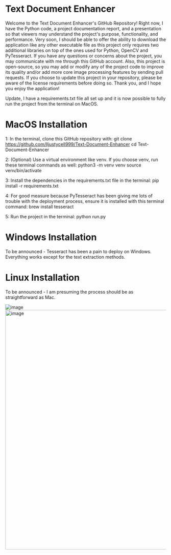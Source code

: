 # Text Document Enhancer

Welcome to the Text Document Enhancer's GitHub Repository! Right now, I have the Python code, a project documentation report, and a presentation so that viewers may understand the project's purpose, functionality, and performance. Very soon, I should be able to offer the ability to download the application like any other executable file as this project only requires two additional libraries on top of the ones used for Python, OpenCV and PyTesseract. If you have any questions or concerns about the project, you may communicate with me through this GitHub account. Also, this project is open-source, so you may add or modify any of the project code to improve its quality and/or add more core image processing features by sending pull requests. If you choose to update this project in your repository, please be aware of the license requirements before doing so. Thank you, and I hope you enjoy the application!

Update, I have a requirements.txt file all set up and it is now possible to fully run the project from the terminal on MacOS.

# MacOS Installation

1: In the terminal, clone this GitHub repository with:
git clone https://github.com/lljustycell999/Text-Document-Enhancer
cd Text-Document-Enhancer

2: (Optional) Use a virtual environment like venv. If you choose venv, run these terminal commands as well:
python3 -m venv venv
source venv/bin/activate

3: Install the dependencies in the requirements.txt file in the terminal:
pip install -r requirements.txt

4: For good measure because PyTesseract has been giving me lots of trouble with the deployment process, ensure it is installed with this terminal command:
brew install tesseract

5: Run the project in the terminal:
python run.py

# Windows Installation

To be announced - Tesseract has been a pain to deploy on Windows. Everything works except for the text extraction methods.

# Linux Installation

To be announced - I am presuming the process should be as straightforward as Mac.

![image](https://github.com/lljustycell999/Text-Document-Enhancer/assets/123667513/38dcfdfc-3412-4f8d-a8ef-3725abc7ec44)
<img width="748" alt="image" src="https://github.com/lljustycell999/Text-Document-Enhancer/assets/123667513/aa05fc9a-36f2-4141-967d-1bf3229f0a33">

